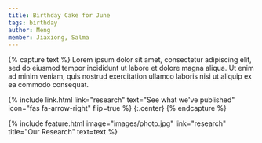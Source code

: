 ```yaml
---
title: Birthday Cake for June
tags: birthday
author: Meng
member: Jiaxiong, Salma
---
```


{% capture text %} Lorem ipsum dolor sit amet, consectetur adipiscing elit, sed do eiusmod tempor incididunt ut labore et dolore magna aliqua. Ut enim ad minim veniam, quis nostrud exercitation ullamco laboris nisi ut aliquip ex ea commodo consequat.

{% include link.html link="research" text="See what we've published" icon="fas fa-arrow-right" flip=true %} {:.center} {% endcapture %}

{% include feature.html image="images/photo.jpg" link="research" title="Our Research" text=text %}
